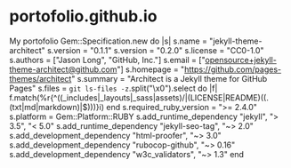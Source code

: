 # portofolio.github.io
My portofolio
Gem::Specification.new do |s|
  s.name          = "jekyll-theme-architect"
  s.version       = "0.1.1"
  s.version       = "0.2.0"
  s.license       = "CC0-1.0"
  s.authors       = ["Jason Long", "GitHub, Inc."]
  s.email         = ["opensource+jekyll-theme-architect@github.com"]
  s.homepage      = "https://github.com/pages-themes/architect"
  s.summary       = "Architect is a Jekyll theme for GitHub Pages"
  s.files         = `git ls-files -z`.split("\x0").select do |f|
    f.match(%r{^((_includes|_layouts|_sass|assets)/|(LICENSE|README)((\.(txt|md|markdown)|$)))}i)
  end
  s.required_ruby_version = ">= 2.4.0"
  s.platform = Gem::Platform::RUBY
  s.add_runtime_dependency "jekyll", "> 3.5", "< 5.0"
  s.add_runtime_dependency "jekyll-seo-tag", "~> 2.0"
  s.add_development_dependency "html-proofer", "~> 3.0"
  s.add_development_dependency "rubocop-github", "~> 0.16"
  s.add_development_dependency "w3c_validators", "~> 1.3"
end
